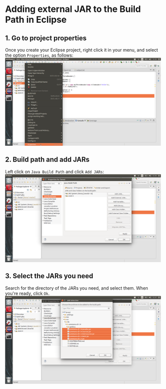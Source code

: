 # Adding external JAR to the Build Path in Eclipse

## 1. Go to project properties
Once you create your Eclipse project, right click it in your menu, and select the option `Properties`, as follows:
![Properties](https://github.com/Choreza/JConsolePlot/blob/master/src/img/buildpath-1.png)

## 2. Build path and add JARs
Left click on `Java Build Path` and click `Add JARs`:
![Add JARs](https://github.com/Choreza/JConsolePlot/blob/master/src/img/buildpath-2.png)

## 3. Select the JARs you need
Search for the directory of the JARs you need, and select them. When you're ready, click `Ok`.
![Searching JARs](https://github.com/Choreza/JConsolePlot/blob/master/src/img/buildpath-3.png)
